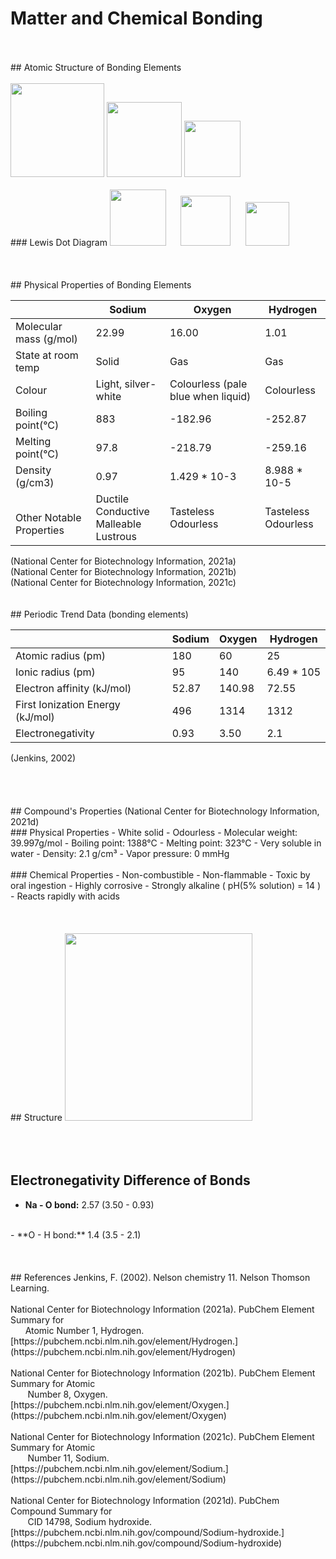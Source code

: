 # Matter and Chemical Bonding
<br>
<br>
## Atomic Structure of Bonding Elements
<br>
<br>
<img src="https://upload.wikimedia.org/wikipedia/commons/thumb/8/87/Electron_shell_011_Sodium_-_no_label.svg/240px-Electron_shell_011_Sodium_-_no_label.svg.png" width="150"/> <img src="https://useruploads.socratic.org/49kBkbYKRkeES4XK0hUF_1000px-Electron_shell_008_Oxygen_-_no_label.svg.png" width="120"/> <img src="https://textimgs.s3.amazonaws.com/BLchem/hell-001-hydrogen-no-label.svg" width="90"/> 
<br>
<br>
### Lewis Dot Diagram
<img src="https://upload.wikimedia.org/wikipedia/commons/thumb/4/4d/Lewis_dot_Na.svg/600px-Lewis_dot_Na.svg.png" width="90"/>&nbsp;&nbsp;&nbsp;&nbsp;&nbsp; <img src="https://useruploads.socratic.org/FP08LXCnTNK39AwhobDS_electron-dot-diagram-for-oxygen-excellent-design.png" width="80"/>&nbsp;&nbsp;&nbsp;&nbsp;&nbsp; <img src="https://www.differencebetween.com/wp-content/uploads/2019/12/Difference-Between-Lewis-Dot-Symbol-and-Lewis-Structure_1-e1575958868603.png" width="70"/> 
<br>
<br>
<br>
<br>
## Physical Properties of Bonding Elements

<table>
<thead>
  <tr>
    <th> </th>
    <th><strong>Sodium</strong></th>
    <th><strong>Oxygen</strong></th>
    <th><strong>Hydrogen</strong></th>
  </tr>
</thead>
<tbody>
  <tr>
    <td>Molecular mass (g/mol)</td>
    <td>22.99</td>
    <td>16.00</td>
    <td>1.01</td>
  </tr>
  <tr>
    <td>State at room temp</td>
    <td>Solid</td>
    <td>Gas</td>
    <td>Gas</td>
  </tr>
  <tr>
    <td>Colour</td>
    <td>Light, silver-white</td>
    <td>Colourless (pale blue when liquid)</td>
    <td>Colourless</td>
  </tr>
  <tr>
    <td>Boiling point(°C)</td>
    <td>883</td>
    <td>-182.96</td>
    <td>-252.87</td>
  </tr>
  <tr>
    <td>Melting point(°C)</td>
    <td>97.8</td>
    <td>-218.79</td>
    <td>-259.16</td>
  </tr>
  <tr>
    <td>Density (g/cm3)</td>
    <td>0.97</td>
    <td>1.429 * 10-3</td>
    <td>8.988 * 10-5</td>
  </tr>
  <tr>
    <td><br>Other Notable Properties<br></td>
    <td>Ductile<br>Conductive<br>Malleable<br>Lustrous</td>
    <td>Tasteless<br>Odourless</td>
    <td>Tasteless<br>Odourless</td>
  </tr>
</tbody>
</table>
(National Center for Biotechnology Information, 2021a)<br>
(National Center for Biotechnology Information, 2021b)<br>
(National Center for Biotechnology Information, 2021c)<br>
<br>
<br>
## Periodic Trend Data (bonding elements)

<table>
<thead>
  <tr>
    <th></th>
    <th><strong>Sodium</strong></th>
    <th><strong>Oxygen</strong></th>
    <th><strong>Hydrogen</strong></th>
  </tr>
</thead>
<tbody>
  <tr>
    <td>Atomic radius (pm)</td>
    <td>180</td>
    <td>60</td>
    <td>25</td>
  </tr>
  <tr>
    <td>Ionic radius (pm)</td>
    <td>95</td>
    <td>140</td>
    <td>6.49 * 105</td>
  </tr>
  <tr>
    <td>Electron affinity (kJ/mol)</td>
    <td>52.87</td>
    <td>140.98</td>
    <td>72.55</td>
  </tr>
  <tr>
    <td>First Ionization Energy (kJ/mol)</td>
    <td>496</td>
    <td>1314</td>
    <td>1312</td>
  </tr>
  <tr>
    <td>Electronegativity</td>
    <td>0.93</td>
    <td>3.50</td>
    <td>2.1</td>
  </tr>
</tbody>
</table>
(Jenkins, 2002)<br>
<br>
<br>
<br>
<br>
## Compound's Properties
(National Center for Biotechnology Information, 2021d)<br>
### Physical Properties
- White solid
- Odourless
- Molecular weight: 39.997g/mol
- Boiling point: 1388°C
- Melting point: 323°C
- Very soluble in water
- Density: 2.1 g/cm³
- Vapor pressure: 0 mmHg
<br>
<br>
### Chemical Properties
- Non-combustible
- Non-flammable
- Toxic by oral ingestion
- Highly corrosive
- Strongly alkaline ( pH(5% solution) = 14 )
- Reacts rapidly with acids
<br>
<br>
<br>
<br>
## Structure
<img src="https://qph.fs.quoracdn.net/main-qimg-bbb68adfd373f178be86fbfb93f1e00c.webp" width="300"/>
<br>
<br>
<br>
<br>

## Electronegativity Difference of Bonds
- **Na - O bond:** 2.57 (3.50 - 0.93)
<br>
- **O - H bond:** 1.4 (3.5 - 2.1)
<br>
<br>
<br>
<br>
## References
Jenkins, F. (2002). Nelson chemistry 11. Nelson Thomson Learning.<br>
<br>
National Center for Biotechnology Information (2021a). PubChem Element Summary for<br> 
&nbsp;&nbsp;&nbsp;&nbsp;&nbsp;&nbsp;Atomic Number 1, Hydrogen. [https://pubchem.ncbi.nlm.nih.gov/element/Hydrogen.](https://pubchem.ncbi.nlm.nih.gov/element/Hydrogen)<br>
<br>
National Center for Biotechnology Information (2021b). PubChem Element Summary for Atomic<br> 
&nbsp;&nbsp;&nbsp;&nbsp;&nbsp;&nbsp; Number 8, Oxygen. [https://pubchem.ncbi.nlm.nih.gov/element/Oxygen.](https://pubchem.ncbi.nlm.nih.gov/element/Oxygen)<br>
<br>
National Center for Biotechnology Information (2021c). PubChem Element Summary for Atomic<br> 
&nbsp;&nbsp;&nbsp;&nbsp;&nbsp;&nbsp; Number 11, Sodium. [https://pubchem.ncbi.nlm.nih.gov/element/Sodium.](https://pubchem.ncbi.nlm.nih.gov/element/Sodium)<br>
<br>
National Center for Biotechnology Information (2021d). PubChem Compound Summary for<br> 
&nbsp;&nbsp;&nbsp;&nbsp;&nbsp;&nbsp; CID 14798, Sodium hydroxide. [https://pubchem.ncbi.nlm.nih.gov/compound/Sodium-hydroxide.](https://pubchem.ncbi.nlm.nih.gov/compound/Sodium-hydroxide)
